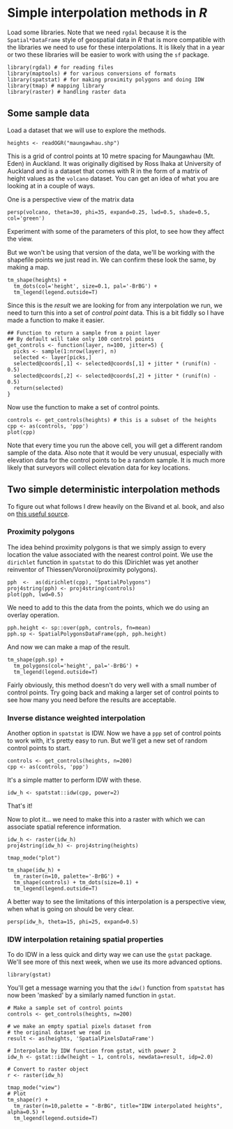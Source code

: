 # Simple interpolation methods in *R*

Load some libraries. Note that we need `rgdal` because it is the `Spatial*DataFrame` style of geospatial data in *R* that is more compatible with the libraries we need to use for these interpolations. It is likely that in a year or two these libraries will be easier to work with using the `sf` package.

```{r}
library(rgdal) # for reading files
library(maptools) # for various conversions of formats
library(spatstat) # for making proximity polygons and doing IDW
library(tmap) # mapping library
library(raster) # handling raster data
```

## Some sample data
Load a dataset that we will use to explore the methods.

```{r}
heights <- readOGR("maungawhau.shp")
```

This is a grid of control points at 10 metre spacing for Maungawhau (Mt. Eden) in Auckland. It was originally digitised by Ross Ihaka at University of Auckland and is a dataset that comes with R in the form of a matrix of height values as the `volcano` dataset. You can get an idea of what you are looking at in a couple of ways.

One is a perspective view of the matrix data

```{r}
persp(volcano, theta=30, phi=35, expand=0.25, lwd=0.5, shade=0.5, col='green')
```

Experiment with some of the parameters of this plot, to see how they affect the view.

But we won't be using that version of the data, we'll be working with the shapefile points we just read in. We can confirm these look the same, by making a map.

```{r}
tm_shape(heights) +
  tm_dots(col='height', size=0.1, pal='-BrBG') +
  tm_legend(legend.outside=T)
```

Since this is the *result* we are looking for from any interpolation we run, we need to turn this into a set of *control point* data. This is a bit fiddly so I have made a function to make it easier.

```{r}
## Function to return a sample from a point layer
## By default will take only 100 control points
get_controls <- function(layer, n=100, jitter=5) {
  picks <- sample(1:nrow(layer), n)
  selected <- layer[picks,]
  selected@coords[,1] <- selected@coords[,1] + jitter * (runif(n) - 0.5)
  selected@coords[,2] <- selected@coords[,2] + jitter * (runif(n) - 0.5)
  return(selected)
}
```

Now use the function to make a set of control points.

```{r}
controls <- get_controls(heights) # this is a subset of the heights
cpp <- as(controls, 'ppp')
plot(cpp)
```

Note that every time you run the above cell, you will get a different random sample of the data. Also note that it would be very unusual, especially with elevation data for the control points to be a random sample. It is much more likely that surveyors will collect elevation data for key locations.

## Two simple deterministic interpolation methods
To figure out what follows I drew heavily on the Bivand et al. book, and also on [this useful source](https://mgimond.github.io/Spatial/interpolation-in-r.html).

### Proximity polygons
The idea behind proximity polygons is that we simply assign to every location the value associated with the nearest control point. We use the `dirichlet` function in `spatstat` to do this (Dirichlet was yet another reinventor of Thiessen/Voronoi/proximity polygons).

```{r}
pph  <-  as(dirichlet(cpp), "SpatialPolygons")
proj4string(pph) <- proj4string(controls)
plot(pph, lwd=0.5)
```

We need to add to this the data from the points, which we do using an overlay operation.

```{r}
pph.height <- sp::over(pph, controls, fn=mean)
pph.sp <- SpatialPolygonsDataFrame(pph, pph.height)
```

And now we can make a map of the result.

```{r}
tm_shape(pph.sp) +
  tm_polygons(col='height', pal='-BrBG') +
  tm_legend(legend.outside=T)
```

Fairly obviously, this method doesn't do very well with a small number of control points. Try going back and making a larger set of control points to see how many you need before the results are acceptable.

### Inverse distance weighted interpolation
Another option in `spatstat` is IDW. Now we have a `ppp` set of control points to work with, it's pretty easy to run.  But we'll get a new set of random control points to start.

```{r}
controls <- get_controls(heights, n=200)
cpp <- as(controls, 'ppp')
```

It's a simple matter to perform IDW with these.

```{r}
idw_h <- spatstat::idw(cpp, power=2)
```

That's it!

Now to plot it... we need to make this into a raster with which we can associate spatial reference information.

```{r}
idw_h <- raster(idw_h)
proj4string(idw_h) <- proj4string(heights)

tmap_mode("plot")

tm_shape(idw_h) +
  tm_raster(n=10, palette='-BrBG') +
  tm_shape(controls) + tm_dots(size=0.1) +
  tm_legend(legend.outside=T)
```

A better way to see the limitations of this interpolation is a perspective view, when what is going on should be very clear.

```{r}
persp(idw_h, theta=15, phi=25, expand=0.5)
```

### IDW interpolation retaining spatial properties
To do IDW in a less quick and dirty way we can use the `gstat` package. We'll see more of this next week, when we use its more advanced options.

```{r}
library(gstat)
```

You'll get a message warning you that the `idw()` function from `spatstat` has now been 'masked' by a similarly named function in `gstat`.

```{r}
# Make a sample set of control points
controls <- get_controls(heights, n=200)

# we make an empty spatial pixels dataset from
# the original dataset we read in
result <- as(heights, 'SpatialPixelsDataFrame')

# Interpolate by IDW function from gstat, with power 2
idw_h <- gstat::idw(height ~ 1, controls, newdata=result, idp=2.0)

# Convert to raster object
r <- raster(idw_h)

tmap_mode("view")
# Plot
tm_shape(r) +
  tm_raster(n=10,palette = "-BrBG", title="IDW interpolated heights", alpha=0.5) +
  tm_legend(legend.outside=T)
```
